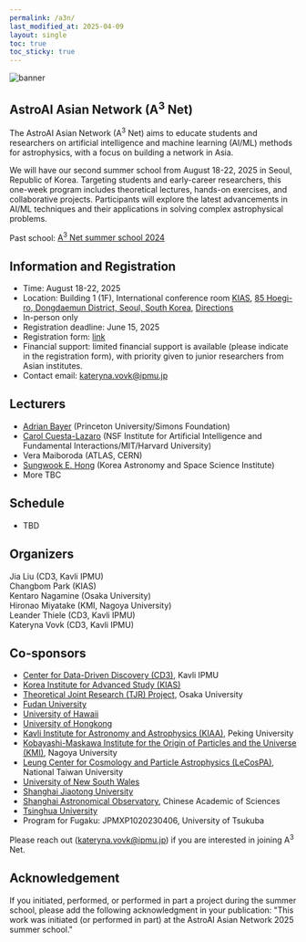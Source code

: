 ```yaml
---
permalink: /a3n/
last_modified_at: 2025-04-09
layout: single
toc: true
toc_sticky: true
---
```


![banner](/_images/a3n_summerschool2025.png)

## AstroAI Asian Network (A<sup>3</sup> Net)
The AstroAI Asian Network (A<sup>3</sup> Net) aims to educate students and researchers on artificial intelligence and machine learning (AI/ML) methods for astrophysics, with a focus on building a network in Asia. 

We will have our second summer school from August 18-22, 2025 in Seoul, Republic of Korea. Targeting students and early-career researchers, this one-week program includes theoretical lectures, hands-on exercises, and collaborative projects. Participants will explore the latest advancements in AI/ML techniques and their applications in solving complex astrophysical problems. 

Past school: [A<sup>3</sup> Net summer school 2024](https://cd3.ipmu.jp/a3n_Sep2024)

## Information and Registration

* Time: August 18-22, 2025
* Location:  Building 1 (1F), International conference room [KIAS](https://www.kias.re.kr/kias/main/main.do), [85 Hoegi-ro, Dongdaemun District, Seoul, South Korea](https://maps.app.goo.gl/equzfxgdsnF9tzyHA), [Directions](/_images/Directions_to_KIAS.pdf)
* In-person only
* Registration deadline: June 15, 2025
* Registration form: [link](https://forms.gle/4Z1K3Wt5ioQHf2wD9)
* Financial support: limited financial support is available (please indicate in the registration form), with priority given to junior researchers from Asian institutes.
* Contact email: kateryna.vovk@ipmu.jp
<!--- * Slack and Zoom: please find the info in the announcement email --->
<!--- List of participants --->

## Lecturers

* [Adrian Bayer](https://adrianbayer.github.io/) (Princeton University/Simons Foundation)
* [Carol Cuesta-Lazaro](https://florpi.github.io/index.html) (NSF Institute for Artificial Intelligence and Fundamental Interactions/MIT/Harvard University)
* Vera Maiboroda (ATLAS, CERN)
* [Sungwook E. Hong](https://cosmology.kasi.re.kr/members.php?member=swhong) (Korea Astronomy and Space Science Institute)
* More TBC

<!--## Photo
![a3n_11](_images/a3n_group.jpg)
![a3n_12](_images/a3n_collage_white_bg.jpg)-->

## Schedule
* TBD

## Organizers

Jia Liu (CD3, Kavli IPMU)\
Changbom Park (KIAS)\
Kentaro Nagamine (Osaka University)\
Hironao Miyatake (KMI, Nagoya University)\
Leander Thiele (CD3, Kavli IPMU)\
Kateryna Vovk (CD3, Kavli IPMU)

## Co-sponsors

* [Center for Data-Driven Discovery (CD3)](https://cd3.ipmu.jp/), Kavli IPMU
* [Korea Institute for Advanced Study (KIAS)](https://www.kias.re.kr/)
* [Theoretical Joint Research (TJR) Project](https://www.phys.sci.osaka-u.ac.jp/nambu/tjr/), Osaka University
* [Fudan University](https://phys.fudan.edu.cn/)
* [University of Hawaii](https://www.ifa.hawaii.edu/)
* [University of Hongkong](https://www.physics.hku.hk/research/research_groups/astronomy/)
* [Kavli Institute for Astronomy and Astrophysics (KIAA)](https://kiaa.pku.edu.cn/), Peking University
* [Kobayashi-Maskawa Institute for the Origin of Particles and the Universe (KMI)](https://www.kmi.nagoya-u.ac.jp/eng/), Nagoya University
* [Leung Center for Cosmology and Particle Astrophysics (LeCosPA)](https://www.lecospa.ntu.edu.tw/), National Taiwan University
* [University of New South Wales](https://www.unsw.edu.au/)
* [Shanghai Jiaotong University](https://www.physics.sjtu.edu.cn/en/)
* [Shanghai Astronomical Observatory](http://english.shao.cas.cn/), Chinese Academic of Sciences
* [Tsinghua University](https://astro.tsinghua.edu.cn/)
* Program for Fugaku: JPMXP1020230406, University of Tsukuba

Please reach out (kateryna.vovk@ipmu.jp) if you are interested in joining A<sup>3</sup> Net.

## Acknowledgement

If you initiated, performed, or performed in part a project during the summer school, please add the following acknowledgment in your publication: "This work was initiated (or performed in part) at the AstroAI Asian Network 2025 summer school."
